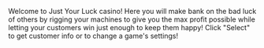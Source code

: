 Welcome to Just Your Luck casino!  Here you will make bank on the bad luck of others by rigging your machines to give you the max profit possible while letting your customers win just enough to keep them happy!  Click "Select" to get customer info or to change a game's settings!